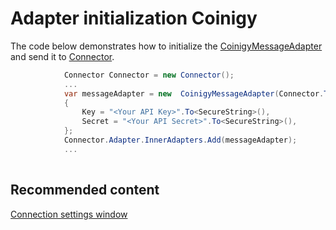 # Adapter initialization Coinigy

The code below demonstrates how to initialize the [CoinigyMessageAdapter](xref:StockSharp.Coinigy.CoinigyMessageAdapter) and send it to [Connector](xref:StockSharp.Algo.Connector).

```cs
            Connector Connector = new Connector();				
            ...				
            var messageAdapter = new  CoinigyMessageAdapter(Connector.TransactionIdGenerator)
            {
                Key = "<Your API Key>".To<SecureString>(),
                Secret = "<Your API Secret>".To<SecureString>(),
            };
            Connector.Adapter.InnerAdapters.Add(messageAdapter);
            ...	
							
```

## Recommended content

[Connection settings window](../../../graphical_user_interface/connection_settings_window.md)

